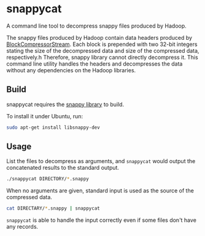 # snappycat
A command line tool to decompress snappy files produced by Hadoop.

The snappy files produced by Hadoop contain data headers produced by [BlockCompressorStream](https://github.com/apache/hadoop/blob/master/hadoop-common-project/hadoop-common/src/main/java/org/apache/hadoop/io/compress/BlockCompressorStream.java).
Each block is prepended with two 32-bit integers stating the size of the decompressed data and size of the compressed data, respectively.h
Therefore, snappy library cannot directly decompress it. This command line utility handles the headers
and decompresses the data without any dependencies on the Hadoop libraries.


## Build

snappycat requires the [snappy library](https://github.com/google/snappy) to build.

To install it under Ubuntu, run:

```bash
sudo apt-get install libsnappy-dev
```

## Usage

List the files to decompress as arguments, and `snappycat` would output the concatenated results to the standard output.

```bash
./snappycat DIRECTORY/*.snappy
```

When no arguments are given, standard input is used as the source of the compressed data.

```bash
cat DIRECTARY/*.snappy | snappycat
```

`snappycat` is able to handle the input correctly even if some files don't have any records.
